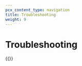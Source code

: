 ```yaml
---
pcx_content_type: navigation
title: Troubleshooting
weight: 9
---
```


# Troubleshooting

{{<directory-listing>}}